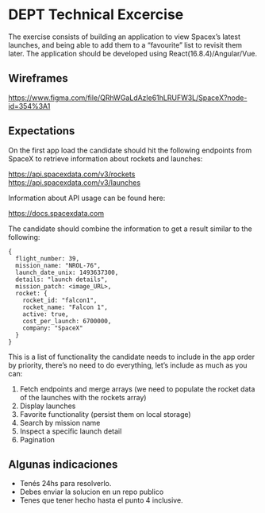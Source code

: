 # DEPT Technical Excercise

The exercise consists of building an application to view Spacex’s latest launches, and
being able to add them to a “favourite” list to revisit them later.
The application should be developed using React(16.8.4)/Angular/Vue.

## Wireframes

https://www.figma.com/file/QRhWGaLdAzle61hLRUFW3L/SpaceX?node-id=354%3A1

## Expectations

On the first app load the candidate should hit the following endpoints from SpaceX to
retrieve information about rockets and launches:

https://api.spacexdata.com/v3/rockets
https://api.spacexdata.com/v3/launches

Information about API usage can be found here:

https://docs.spacexdata.com

The candidate should combine the information to get a result similar to the following:

```
{
  flight_number: 39,
  mission_name: "NROL-76",
  launch_date_unix: 1493637300,
  details: "launch details",
  mission_patch: <image_URL>,
  rocket: {
    rocket_id: "falcon1",
    rocket_name: "Falcon 1",
    active: true,
    cost_per_launch: 6700000,
    company: "SpaceX"
  }
}
```

This is a list of functionality the candidate needs to include in the app order by priority,
there’s no need to do everything, let’s include as much as you can:

1. Fetch endpoints and merge arrays (we need to populate the rocket data of the
   launches with the rockets array)
2. Display launches
3. Favorite functionality (persist them on local storage)
4. Search by mission name
5. Inspect a specific launch detail
6. Pagination

## Algunas indicaciones

- Tenés 24hs para resolverlo.
- Debes enviar la solucion en un repo publico
- Tenes que tener hecho hasta el punto 4 inclusive.
